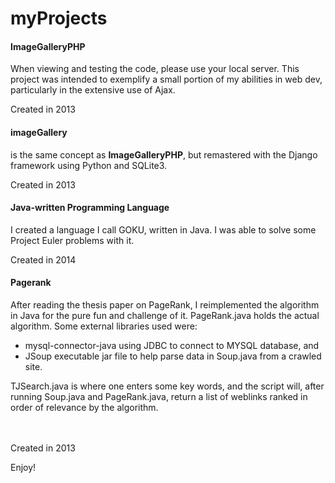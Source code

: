 myProjects
==========

<h4>ImageGalleryPHP</h4>  When viewing and testing the code, please use your local server.  This project was intended to exemplify a small portion of my abilities in web dev, particularly in the extensive use of Ajax. <br><p>Created in 2013</p>
  
<h4>imageGallery</h4> is the same concept as <strong>ImageGalleryPHP</strong>, but remastered with the Django framework using Python and SQLite3. <br><p>Created in 2013</p>
  
<h4>Java-written Programming Language</h4> I created a language I call GOKU, written in Java.  I was able to solve some Project Euler problems with it. <br><p>Created in 2014</p>

<h4>Pagerank</h4> After reading the thesis paper on PageRank, I reimplemented the algorithm in Java for the pure fun and challenge of it.  PageRank.java holds the actual algorithm.  Some external libraries used were:
   <ul>
      <li>mysql-connector-java using JDBC to connect to MYSQL database, and</li>
      <li>JSoup executable jar file to help parse data in Soup.java from a crawled site.</li>
   </ul>
   TJSearch.java is where one enters some key words, and the script will, after running Soup.java and PageRank.java, return a list of weblinks ranked in order of relevance by the algorithm.<br><br>
<br><p>Created in 2013</p>
  
Enjoy!
